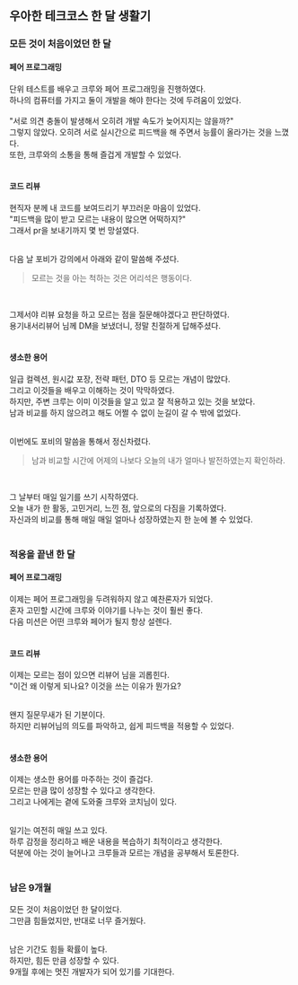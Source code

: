 ## 우아한 테크코스 한 달 생활기

### 모든 것이 처음이었던 한 달
#### 페어 프로그래밍
단위 테스트를 배우고 크루와 페어 프로그래밍을 진행하였다.</br>
하나의 컴퓨터를 가지고 둘이 개발을 해야 한다는 것에 두려움이 있었다.</br></br>
"서로 의견 충돌이 발생해서 오히려 개발 속도가 늦어지지는 않을까?"</br>
그렇지 않았다. 오히려 서로 실시간으로 피드백을 해 주면서 능률이 올라가는 것을 느꼈다.</br>
또한, 크루와의 소통을 통해 즐겁게 개발할 수 있었다.</br></br>

#### 코드 리뷰
현직자 분께 내 코드를 보여드리기 부끄러운 마음이 있었다.</br>
"피드백을 많이 받고 모르는 내용이 많으면 어떡하지?"</br>
그래서 pr을 보내기까지 몇 번 망설였다.</br></br>

다음 날 포비가 강의에서 아래와 같이 말씀해 주셨다.</br>
> 모르는 것을 아는 척하는 것은 어리석은 행동이다. </br>
</br>

그제서야 리뷰 요청을 하고 모르는 점을 질문해야겠다고 판단하였다.</br>
용기내서리뷰어 님께 DM을 보냈더니, 정말 친절하게 답해주셨다.</br></br>

#### 생소한 용어
일급 컬렉션, 원시값 포장, 전략 패턴, DTO 등 모르는 개념이 많았다.</br>
그리고 이것들을 배우고 이해하는 것이 막막하였다.</br>
하지만, 주변 크루는 이미 이것들을 알고 있고 잘 적용하고 있는 것을 보았다.</br>
남과 비교를 하지 않으려고 해도 어쩔 수 없이 눈길이 갈 수 밖에 없었다.</br></br>

이번에도 포비의 말씀을 통해서 정신차렸다.</br>
> 남과 비교할 시간에 어제의 나보다 오늘의 내가 얼마나 발전하였는지 확인하라. </br>
</br>

그 날부터 매일 일기를 쓰기 시작하였다.</br>
오늘 내가 한 활동, 고민거리, 느낀 점, 앞으로의 다짐을 기록하였다.</br>
자신과의 비교를 통해 매일 매일 얼마나 성장하였는지 한 눈에 볼 수 있었다.</br><br>


### 적응을 끝낸 한 달
#### 페어 프로그래밍
이제는 페어 프로그래밍을 두려워하지 않고 예찬론자가 되었다.</br>
혼자 고민할 시간에 크루와 이야기를 나누는 것이 훨씬 좋다.</br>
다음 미션은 어떤 크루와 페어가 될지 항상 설렌다.</br></br>

#### 코드 리뷰
이제는 모르는 점이 있으면 리뷰어 님을 괴롭힌다.</br>
"이건 왜 이렇게 되나요? 이것을 쓰는 이유가 뭔가요?</br></br>

왠지 질문무새가 된 기분이다.</br>
하지만 리뷰어님의 의도를 파악하고, 쉽게 피드백을 적용할 수 있었다.</br></br>

#### 생소한 용어
이제는 생소한 용어를 마주하는 것이 즐겁다.</br>
모르는 만큼 많이 성장할 수 있다고 생각한다.</br>
그리고 나에게는 곁에 도와줄 크루와 코치님이 있다.</br></br>

일기는 여전히 매일 쓰고 있다.</br>
하루 감정을 정리하고 배운 내용을 복습하기 최적이라고 생각한다.</br>
덕분에 아는 것이 늘어나고 크루들과 모르는 개념을 공부해서 토론한다.</br></br>

### 남은 9개월
모든 것이 처음이었던 한 달이었다.</br>
그만큼 힘들었지만, 반대로 너무 즐거웠다.</br></br>

남은 기간도 힘들 확률이 높다.</br>
하지만, 힘든 만큼 성장할 수 있다.</br>
9개월 후에는 멋진 개발자가 되어 있기를 기대한다.
